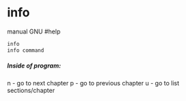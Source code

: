 # info
manual GNU
#help 

```bash
info
info command
```

##### Inside of program:
n - go to next chapter 
p - go to previous chapter
u - go to list sections/chapter 